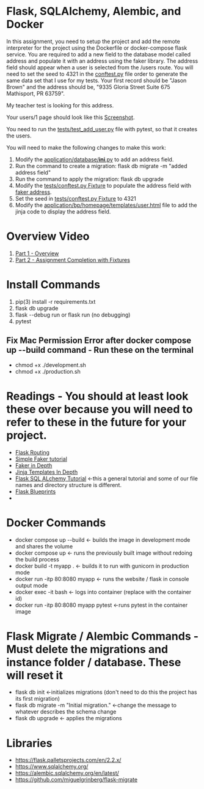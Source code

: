 # Flask, SQLAlchemy, Alembic, and Docker

In this assignment, you need to setup the project and add the remote interpreter for the project using the Dockerfile or
docker-compose flask service. You are required to add a new field to the database model called address and populate it
with an address
using the faker library. The address field should appear when a user is selected from the /users route. You will need to
set the seed to 4321 in the [conftest.py](tests/conftest.py) file order to generate the same data set that I use for my
tests. Your first record should be "Jason Brown" and the address should be, "9335 Gloria Street Suite 675 Mathisport, PR
63759".

My teacher test is looking for this address.

Your users/1 page should look like this [Screenshot](readme_images/address_field_added.png).

You need to run the [tests/test_add_user.py](tests/test_add_user.py) file with pytest, so that it
creates the users.

You will need to make the following changes to make this work:

1. Modify the [application/database/__ini__.py](application/database/__init__.py) to add an address field.
2. Run the command to create a migration: flask db migrate -m "added address field"
3. Run the command to apply the migration: flask db upgrade
4. Modify the [tests/conftest.py Fixture](tests/conftest.py) to populate the address field
   with [faker address](https://faker.readthedocs.io/en/master/providers/faker.providers.address.html).
5. Set the seed in [tests/conftest.py Fixture](tests/conftest.py) to 4321
6. Modify the [application/bp/homepage/templates/user.html](application/bp/homepage/templates/user.html) file to add the
   jinja code to display the address field.

# Overview Video

1. [Part 1 - Overview](https://youtu.be/jUDGkE68Dg0)
2. [Part  2 - Assignment Completion  with Fixtures]()

# Install Commands

1. pip(3) install -r requirements.txt
2. flask db upgrade
3. flask --debug run or flask run (no debugging)
4. pytest

## Fix Mac Permission Error after docker compose up --build  command - Run these on the terminal

* chmod +x ./development.sh
* chmod +x ./production.sh

# Readings - You should at least look these over because you will need to refer to these in the future for your project.

* [Flask Routing](https://hackersandslackers.com/flask-routes)
* [Simple Faker tutorial](https://zetcode.com/python/faker/)
* [Faker in  Depth](https://towardsdatascience.com/faker-library-in-python-an-intriguing-expedient-for-data-scientists-7dd06f953050)
* [Jinja Templates  In Depth](https://realpython.com/primer-on-jinja-templating/)
* [Flask SQL ALchemy Tutorial](https://pythonbasics.org/flask-sqlalchemy/) <-this a general tutorial and some of our
  file names and directory structure is different.
* [Flask Blueprints](https://realpython.com/flask-blueprint/)
*

# Docker Commands

* docker compose up --build <- builds the image in development mode and shares the volume
* docker compose up <- runs the previously built image without redoing the build process
* docker build -t myapp . <- builds it to run with gunicorn in production mode
* docker run -itp 80:8080 myapp <- runs the website / flask in console output mode
* docker exec -it <containerid> bash <- logs into container (replace <containerid> with the container id)
* docker run -itp 80:8080 myapp pytest <-runs pytest in the container image

# Flask Migrate / Alembic Commands - Must delete the migrations and instance folder / database. These will reset it

* flask db init <-initializes migrations (don't need to do this the project has its first migration)
* flask db migrate -m "Initial migration." <-change the message to whatever describes the schema change
* flask db upgrade <- applies the migrations

# Libraries

* https://flask.palletsprojects.com/en/2.2.x/
* https://www.sqlalchemy.org/
* https://alembic.sqlalchemy.org/en/latest/
* https://github.com/miguelgrinberg/flask-migrate
